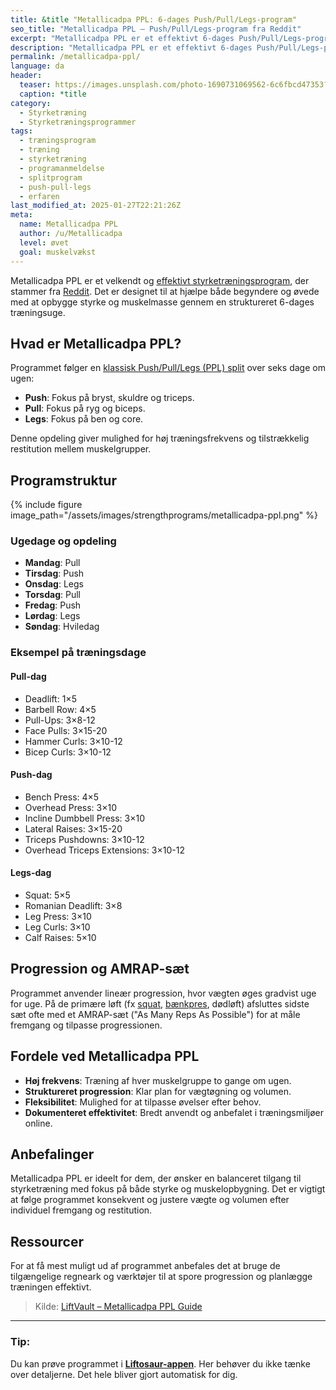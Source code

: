 ```yaml
---
title: &title "Metallicadpa PPL: 6-dages Push/Pull/Legs-program"
seo_title: "Metallicadpa PPL – Push/Pull/Legs-program fra Reddit"
excerpt: "Metallicadpa PPL er et effektivt 6-dages Push/Pull/Legs-program med fokus på styrke og muskelopbygning. Følg struktureret progression og mål fremgang."
description: "Metallicadpa PPL er et effektivt 6-dages Push/Pull/Legs-program med fokus på styrke og muskelopbygning. Følg struktureret progression og mål fremgang."
permalink: /metallicadpa-ppl/
language: da
header:
  teaser: https://images.unsplash.com/photo-1690731069562-6c6fbcd47353?ixlib=rb-4.0.3&ixid=M3wxMjA3fDB8MHxwaG90by1wYWdlfHx8fGVufDB8fHx8fA%3D%3D&auto=format&fit=crop&h=300&w=400&q=10
  caption: *title
category:
  - Styrketræning
  - Styrketræningsprogrammer
tags:
  - træningsprogram
  - træning
  - styrketræning
  - programanmeldelse
  - splitprogram
  - push-pull-legs
  - erfaren
last_modified_at: 2025-01-27T22:21:26Z
meta:
  name: Metallicadpa PPL
  author: /u/Metallicadpa
  level: øvet
  goal: muskelvækst
---
```


Metallicadpa PPL er et velkendt og [effektivt styrketræningsprogram](/styrketraeningsprogrammer/), der stammer fra [Reddit](https://old.reddit.com/r/Fitness/comments/37ylk5/a_linear_progression_based_ppl_program_for/). Det er designet til at hjælpe både begyndere og øvede med at opbygge styrke og muskelmasse gennem en struktureret 6-dages træningsuge.

## Hvad er Metallicadpa PPL?

Programmet følger en [klassisk Push/Pull/Legs (PPL) split](/3-split-push-pull/) over seks dage om ugen:

- **Push**: Fokus på bryst, skuldre og triceps.
- **Pull**: Fokus på ryg og biceps.
- **Legs**: Fokus på ben og core.

Denne opdeling giver mulighed for høj træningsfrekvens og tilstrækkelig restitution mellem muskelgrupper.

## Programstruktur

{% include figure image_path="/assets/images/strengthprograms/metallicadpa-ppl.png" %}

### Ugedage og opdeling

- **Mandag**: Pull
- **Tirsdag**: Push
- **Onsdag**: Legs
- **Torsdag**: Pull
- **Fredag**: Push
- **Lørdag**: Legs
- **Søndag**: Hviledag

### Eksempel på træningsdage

#### Pull-dag

- Deadlift: 1×5
- Barbell Row: 4×5
- Pull-Ups: 3×8-12
- Face Pulls: 3×15-20
- Hammer Curls: 3×10-12
- Bicep Curls: 3×10-12

#### Push-dag

- Bench Press: 4×5
- Overhead Press: 3×10
- Incline Dumbbell Press: 3×10
- Lateral Raises: 3×15-20
- Triceps Pushdowns: 3×10-12
- Overhead Triceps Extensions: 3×10-12

#### Legs-dag

- Squat: 5×5
- Romanian Deadlift: 3×8
- Leg Press: 3×10
- Leg Curls: 3×10
- Calf Raises: 5×10

## Progression og AMRAP-sæt

Programmet anvender lineær progression, hvor vægten øges gradvist uge for uge. På de primære løft (fx [squat](/squat/), [bænkpres](/oevelse/baenkpres/), dødløft) afsluttes sidste sæt ofte med et AMRAP-sæt ("As Many Reps As Possible") for at måle fremgang og tilpasse progressionen.

## Fordele ved Metallicadpa PPL

- **Høj frekvens**: Træning af hver muskelgruppe to gange om ugen.
- **Struktureret progression**: Klar plan for vægtøgning og volumen.
- **Fleksibilitet**: Mulighed for at tilpasse øvelser efter behov.
- **Dokumenteret effektivitet**: Bredt anvendt og anbefalet i træningsmiljøer online.

## Anbefalinger

Metallicadpa PPL er ideelt for dem, der ønsker en balanceret tilgang til styrketræning med fokus på både styrke og muskelopbygning. Det er vigtigt at følge programmet konsekvent og justere vægte og volumen efter individuel fremgang og restitution.

## Ressourcer

For at få mest muligt ud af programmet anbefales det at bruge de tilgængelige regneark og værktøjer til at spore progression og planlægge træningen effektivt.

> Kilde: [LiftVault – Metallicadpa PPL Guide](https://liftvault.com/programs/strength/metallicadpa-ppl-template/)

---

### Tip:

Du kan prøve programmet i **[Liftosaur-appen](/liftosaur/)**. Her behøver du ikke tænke over detaljerne. Det hele bliver gjort automatisk for dig.